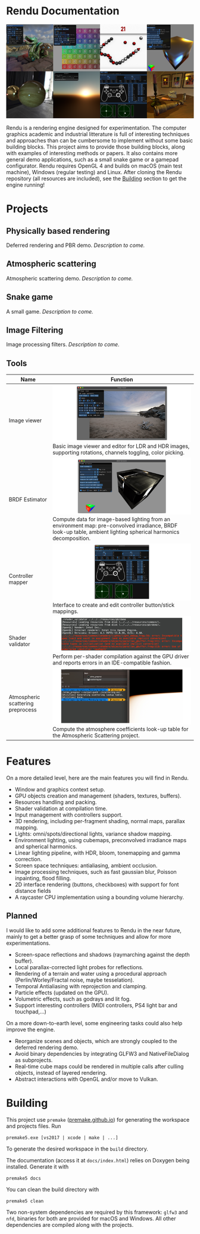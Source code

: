 # Rendu Documentation

![Example of included demos](docs/img/header.png)


Rendu is a rendering engine designed for experimentation. The computer graphics academic and industrial litterature is full of interesting techniques and approaches than can be cumbersome to implement without some basic building blocks. This project aims to provide those building blocks, along with examples of interesting methods or papers. It also contains more general demo applications, such as a small snake game or a gamepad configurator. Rendu requires OpenGL 4 and builds on macOS (main test machine), Windows (regular testing) and Linux. After cloning the Rendu repository (all resources are included), see the [Building](#building) section to get the engine running!


# Projects

## Physically based rendering

Deferred rendering and PBR demo. *Description to come.*

## Atmospheric scattering

Atmospheric scattering demo. *Description to come.*

## Snake game

A small game. *Description to come.*

## Image Filtering

Image processing filters. *Description to come.*

## Tools

Name  | Function
------------- | -------------
Image viewer  |  ![](docs/img/imageviewer.png) Basic image viewer and editor for LDR and HDR images, supporting rotations, channels toggling, color picking.
BRDF Estimator  | ![](docs/img/brdfpreproc.png) Compute data for image-based lighting from an environment map: pre-convolved irradiance, BRDF look-up table, ambient lighting spherical harmonics decomposition. 
Controller mapper |  ![](docs/img/controllermap.png) Interface to create and edit controller button/stick mappings.
Shader validator |  ![](docs/img/shadervalidator.png) Perform per-shader compilation against the GPU driver and reports errors in an IDE-compatible fashion.
Atmospheric scattering preprocess | ![](docs/img/atmopreproc.png)  Compute the atmosphere coefficients look-up table for the Atmospheric Scattering project.

# Features

On a more detailed level, here are the main features you will find in Rendu.

- Window and graphics context setup.
- GPU objects creation and management (shaders, textures, buffers).
- Resources handling and packing.
- Shader validation at compilation time.
- Input management with controllers support.
- 3D rendering, including per-fragment shading, normal maps, parallax mapping. 
- Lights: omni/spots/directional lights, variance shadow mapping.
- Environment lighting, using cubemaps, preconvolved irradiance maps and spherical harmonics.
- Linear lighting pipeline, with HDR, bloom, tonemapping and gamma correction.
- Screen space techniques: antialiasing, ambient occlusion.
- Image processing techniques, such as fast gaussian blur, Poisson inpainting, flood filling.
- 2D interface rendering (buttons, checkboxes) with support for font distance fields
- A raycaster CPU implementation using a bounding volume hierarchy.

## Planned

I would like to add some additional features to Rendu in the near future, mainly to get a better grasp of some techniques and allow for more experimentations.

- Screen-space reflections and shadows (raymarching against the depth buffer).
- Local parallax-corrected light probes for reflections.
- Rendering of a terrain and water using a procedural approach (Perlin/Worley/Fractal noise, maybe tesselation).
- Temporal Antialiasing with reprojection and clamping.
- Particle effects (updated on the GPU).
- Volumetric effects, such as godrays and lit fog. 
- Support interesting controllers (MIDI controllers, PS4 light bar and touchpad,...)

On a more down-to-earth level, some engineering tasks could also help improve the engine.

- Reorganize scenes and objects, which are strongly coupled to the deferred rendering demo.
- Avoid binary dependencies by integrating GLFW3 and NativeFileDialog as subprojects.
- Real-time cube maps could be rendered in multiple calls after culling objects, instead of layered rendering.
- Abstract interactions with OpenGL and/or move to Vulkan.

# Building

This project use `premake` ([premake.github.io](https://premake.github.io)) for generating the workspace and projects files.
Run

	premake5.exe [vs2017 | xcode | make | ...]
	
To generate the desired workspace in the `build` directory.

The documentation (access it at `docs/index.html`) relies on Doxygen being installed. Generate it with 

	premake5 docs

You can clean the build directory with

	premake5 clean

Two non-system dependencies are required by this framework: `glfw3` and `nfd`, binaries for both are provided for macOS and Windows. All other dependencies are compiled along with the projects.
